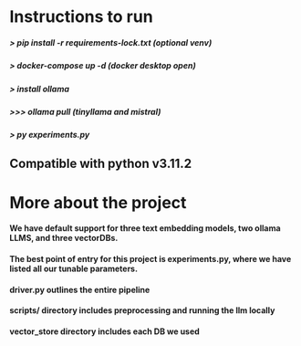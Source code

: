 # Instructions to run
##### > pip install -r requirements-lock.txt (optional venv)
##### > docker-compose up -d (docker desktop open)
##### > install ollama
##### >>> ollama pull <model> (tinyllama and mistral)
##### > py experiments.py
## Compatible with python v3.11.2
# More about the project
#### We have default support for three text embedding models, two ollama LLMS, and three vectorDBs.
#### The best point of entry for this project is experiments.py, where we have listed all our tunable parameters. 
#### driver.py outlines the entire pipeline 
#### scripts/ directory includes preprocessing and running the llm locally
#### vector_store directory includes each DB we used
